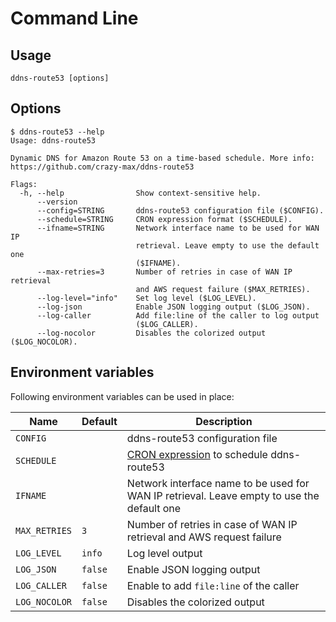 # Command Line

## Usage

```shell
ddns-route53 [options]
```

## Options

```
$ ddns-route53 --help
Usage: ddns-route53

Dynamic DNS for Amazon Route 53 on a time-based schedule. More info:
https://github.com/crazy-max/ddns-route53

Flags:
  -h, --help                Show context-sensitive help.
      --version
      --config=STRING       ddns-route53 configuration file ($CONFIG).
      --schedule=STRING     CRON expression format ($SCHEDULE).
      --ifname=STRING       Network interface name to be used for WAN IP
                            retrieval. Leave empty to use the default one
                            ($IFNAME).
      --max-retries=3       Number of retries in case of WAN IP retrieval
                            and AWS request failure ($MAX_RETRIES).
      --log-level="info"    Set log level ($LOG_LEVEL).
      --log-json            Enable JSON logging output ($LOG_JSON).
      --log-caller          Add file:line of the caller to log output
                            ($LOG_CALLER).
      --log-nocolor         Disables the colorized output ($LOG_NOCOLOR).
```

## Environment variables

Following environment variables can be used in place:

| Name          | Default | Description                                                                                                     |
|---------------|---------|-----------------------------------------------------------------------------------------------------------------|
| `CONFIG`      |         | ddns-route53 configuration file                                                                                 |
| `SCHEDULE`    |         | [CRON expression](https://godoc.org/github.com/robfig/cron#hdr-CRON_Expression_Format) to schedule ddns-route53 |
| `IFNAME`      |         | Network interface name to be used for WAN IP retrieval. Leave empty to use the default one                      |
| `MAX_RETRIES` | `3`     | Number of retries in case of WAN IP retrieval and AWS request failure                                           |
| `LOG_LEVEL`   | `info`  | Log level output                                                                                                |
| `LOG_JSON`    | `false` | Enable JSON logging output                                                                                      |
| `LOG_CALLER`  | `false` | Enable to add `file:line` of the caller                                                                         |
| `LOG_NOCOLOR` | `false` | Disables the colorized output                                                                                   |

